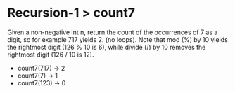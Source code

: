 # Recursion-1 > count7

Given a non-negative int n, return the count of the occurrences of 7 as a digit, so for example 717 yields 2. (no loops). Note that mod (%) by 10 yields the rightmost digit (126 % 10 is 6), while divide (/) by 10 removes the rightmost digit (126 / 10 is 12).

- count7(717) → 2
- count7(7) → 1
- count7(123) → 0